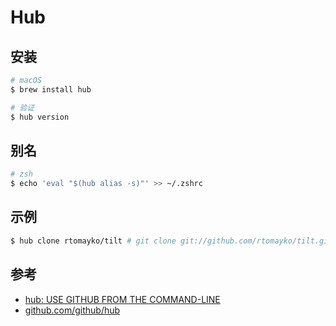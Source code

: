 # Hub

## 安装

```sh
# macOS
$ brew install hub

# 验证
$ hub version
```

## 别名

```sh
# zsh
$ echo 'eval "$(hub alias -s)"' >> ~/.zshrc
```

## 示例

```sh
$ hub clone rtomayko/tilt # git clone git://github.com/rtomayko/tilt.git
```

## 参考

* [hub: USE GITHUB FROM THE COMMAND-LINE](https://hub.github.com/)
* [github.com/github/hub](https://github.com/github/hub)
